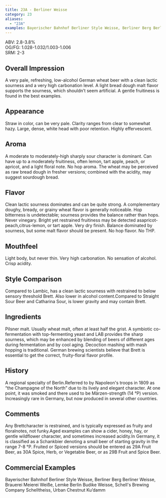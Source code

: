 ```yaml
---
title: 23A - Berliner Weisse
category: 23
aliases: 
  - "23A"
examples: Bayerischer Bahnhof Berliner Style Weisse, Berliner Berg Berliner Weisse, Brauerei Meierei Weiße, Lemke Berlin Budike Weisse, Schell's Brewing Company Schelltheiss, Urban Chestnut Ku’damm
---
```


ABV: 2.8-3.8%  
OG/FG: 1.028-1.032/1.003-1.006  
SRM: 2-3  

## Overall Impression
A very pale, refreshing, low-alcohol German wheat beer with a clean lactic sourness and a very high carbonation level. A light bread dough malt flavor supports the sourness, which shouldn’t seem artificial. A gentle fruitiness is found in the best examples.

## Appearance
Straw in color, can be very pale. Clarity ranges from clear to somewhat hazy. Large, dense, white head with poor retention. Highly effervescent.

## Aroma
A moderate to moderately-high sharply sour character is dominant. Can have up to a moderately fruitiness, often lemon, tart apple, peach, or apricot, and a light floral note. No hop aroma. The wheat may be perceived as raw bread dough in fresher versions; combined with the acidity, may suggest sourdough bread.

## Flavor
Clean lactic sourness dominates and can be quite strong. A complementary doughy, bready, or grainy wheat flavor is generally noticeable. Hop bitterness is undetectable; sourness provides the balance rather than hops. Never vinegary. Bright yet restrained fruitiness may be detected asapricot-peach,citrus-lemon, or tart apple. Very dry finish. Balance dominated by sourness, but some malt flavor should be present. No hop flavor. No THP.

## Mouthfeel
Light body, but never thin. Very high carbonation. No sensation of alcohol. Crisp acidity.

## Style Comparison
Compared to Lambic, has a clean lactic sourness with restrained to below sensory threshold Brett. Also lower in alcohol content.Compared to Straight Sour Beer and Catharina Sour, is lower gravity and may contain Brett.

## Ingredients
Pilsner malt. Usually wheat malt, often at least half the grist. A symbiotic co-fermentation with top-fermenting yeast and LAB provides the sharp sourness, which may be enhanced by blending of beers of different ages during fermentation and by cool aging. Decoction mashing with mash hopping is traditional. German brewing scientists believe that Brett is essential to get the correct, fruity-floral flavor profile.

## History
A regional specialty of Berlin.Referred to by Napoleon's troops in 1809 as “the Champagne of the North” due to its lively and elegant character. At one point, it was smoked and there used to be Märzen-strength (14 °P) version. Increasingly rare in Germany, but now produced in several other countries.

## Comments
Any Brettcharacter is restrained, and is typically expressed as fruity and floralnotes, not funky.Aged examples can show a cider, honey, hay, or gentle wildflower character, and sometimes increased acidity.In Germany, it is classified as a Schankbier denoting a small beer of starting gravity in the range 7-8 °P. Fruited or Spiced versions should be entered as 29A Fruit Beer, as 30A Spice, Herb, or Vegetable Beer, or as 29B Fruit and Spice Beer.

## Commercial Examples
Bayerischer Bahnhof Berliner Style Weisse, Berliner Berg Berliner Weisse, Brauerei Meierei Weiße, Lemke Berlin Budike Weisse, Schell's Brewing Company Schelltheiss, Urban Chestnut Ku’damm